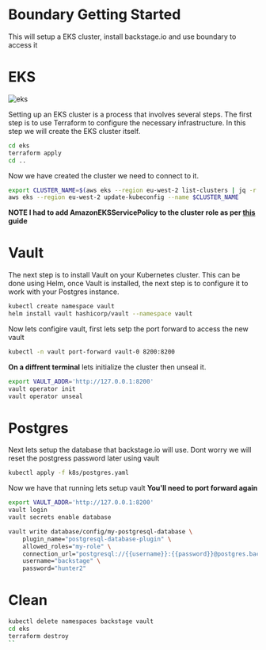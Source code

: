 # Boundary Getting Started
This will setup a EKS cluster, install backstage.io and use boundary to access it

# EKS
![eks](./consul-aws-eks-terraform/eks-cluster.tf)

Setting up an EKS cluster is a process that involves several steps. The first step is to use Terraform to configure the necessary infrastructure. In this step we will create the EKS cluster itself. 
```bash
cd eks
terraform apply
cd ..
```

Now we have created the cluster we need to connect to it.
```bash
export CLUSTER_NAME=$(aws eks --region eu-west-2 list-clusters | jq -r '.clusters[0]')
aws eks --region eu-west-2 update-kubeconfig --name $CLUSTER_NAME
```

**NOTE I had to add AmazonEKSServicePolicy to the cluster role as per [this](https://stackoverflow.com/questions/58988669/eks-cannot-create-persistent-volume) guide**

# Vault
The next step is to install Vault on your Kubernetes cluster. This can be done using Helm, once Vault is installed, the next step is to configure it to work with your Postgres instance. 
```bash
kubectl create namespace vault
helm install vault hashicorp/vault --namespace vault
```

Now lets configire vault, first lets setp the port forward to access the new vault
```bash
kubectl -n vault port-forward vault-0 8200:8200
```

**On a diffrent terminal** lets initialize the cluster then unseal it.
```bash
export VAULT_ADDR='http://127.0.0.1:8200'
vault operator init
vault operator unseal
```

# Postgres
Next lets setup the database that backstage.io will use. Dont worry we will reset the postgress password later using vault
```bash
kubectl apply -f k8s/postgres.yaml
```

Now we have that running lets setup vault **You'll need to port forward again**
```bash
export VAULT_ADDR='http://127.0.0.1:8200'
vault login
vault secrets enable database

vault write database/config/my-postgresql-database \
    plugin_name="postgresql-database-plugin" \
    allowed_roles="my-role" \
    connection_url="postgresql://{{username}}:{{password}}@postgres.backstage.svc.cluster.local:5432/" \
    username="backstage" \
    password="hunter2"

```



# Clean
```bash
kubectl delete namespaces backstage vault
cd eks
terraform destroy
``
